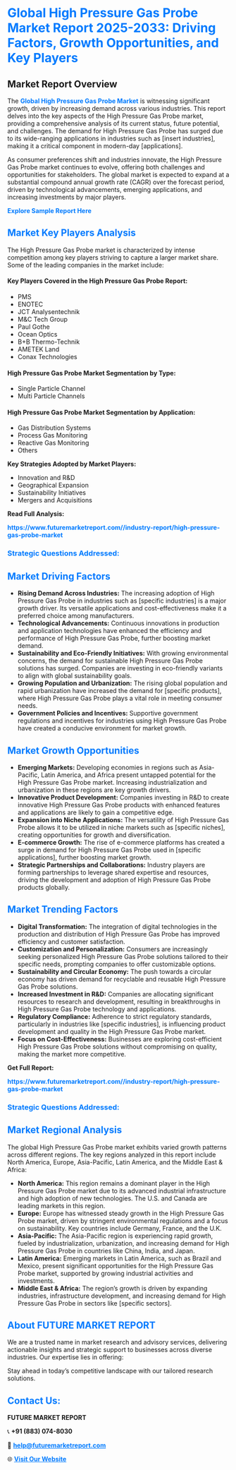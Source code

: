 <h1 style="color: #007BFF;">Global High Pressure Gas Probe Market Report 2025-2033: Driving Factors, Growth Opportunities, and Key Players</h1>

<section id="overview">
<h2>Market Report Overview</h2>
<p>The <a href="https://www.futuremarketreport.com//industry-report/high-pressure-gas-probe-market" style="color: #007BFF; text-decoration: none;"><strong>Global High Pressure Gas Probe Market</strong></a> is witnessing significant growth, driven by increasing demand across various industries. This report delves into the key aspects of the High Pressure Gas Probe market, providing a comprehensive analysis of its current status, future potential, and challenges. The demand for High Pressure Gas Probe has surged due to its wide-ranging applications in industries such as [insert industries], making it a critical component in modern-day [applications].</p>
<p>As consumer preferences shift and industries innovate, the High Pressure Gas Probe market continues to evolve, offering both challenges and opportunities for stakeholders. The global market is expected to expand at a substantial compound annual growth rate (CAGR) over the forecast period, driven by technological advancements, emerging applications, and increasing investments by major players.</p>
</section>

<section id="overview">
<p><a href="https://www.futuremarketreport.com//request-sample/reportId=92500" style="color: #007BFF; text-decoration: none;"><strong>Explore Sample Report Here</strong></a></p>
</section>

<section id="key-players">
<h2 style="color: #007BFF;">Market Key Players Analysis</h2>
<p>The High Pressure Gas Probe market is characterized by intense competition among key players striving to capture a larger market share. Some of the leading companies in the market include:</p>
<h4>Key Players Covered in the High Pressure Gas Probe Report:</h4>
<ul><li>PMS</li><li>ENOTEC</li><li>JCT Analysentechnik</li><li>M&amp;C Tech Group</li><li>Paul Gothe</li><li>Ocean Optics</li><li>B+B Thermo-Technik</li><li>AMETEK Land</li><li>Conax Technologies</li></ul>
<h4>High Pressure Gas Probe Market Segmentation by Type:</h4>
<ul><li>Single Particle Channel</li><li>Multi Particle Channels</li></ul>

<h4>High Pressure Gas Probe Market Segmentation by Application:</h4>
<ul><li>Gas Distribution Systems</li><li>Process Gas Monitoring</li><li>Reactive Gas Monitoring</li><li>Others</li></ul>
<p><strong>Key Strategies Adopted by Market Players:</strong></p>
<ul>
<li>Innovation and R&D</li>
<li>Geographical Expansion</li>
<li>Sustainability Initiatives</li>
<li>Mergers and Acquisitions</li>
</ul>
</section>

<section>
<p><strong>Read Full Analysis: </strong></p><a href="https://www.futuremarketreport.com//industry-report/high-pressure-gas-probe-market" style="color: #007BFF; text-decoration: none;"><strong>https://www.futuremarketreport.com//industry-report/high-pressure-gas-probe-market</strong></a>
<h3 style="color: #007BFF;">Strategic Questions Addressed:</h3>
</section>

<section id="driving-factors">
<h2 style="color: #007BFF;">Market Driving Factors</h2>
<ul>
<li><strong>Rising Demand Across Industries:</strong> The increasing adoption of High Pressure Gas Probe in industries such as [specific industries] is a major growth driver. Its versatile applications and cost-effectiveness make it a preferred choice among manufacturers.</li>
<li><strong>Technological Advancements:</strong> Continuous innovations in production and application technologies have enhanced the efficiency and performance of High Pressure Gas Probe, further boosting market demand.</li>
<li><strong>Sustainability and Eco-Friendly Initiatives:</strong> With growing environmental concerns, the demand for sustainable High Pressure Gas Probe solutions has surged. Companies are investing in eco-friendly variants to align with global sustainability goals.</li>
<li><strong>Growing Population and Urbanization:</strong> The rising global population and rapid urbanization have increased the demand for [specific products], where High Pressure Gas Probe plays a vital role in meeting consumer needs.</li>
<li><strong>Government Policies and Incentives:</strong> Supportive government regulations and incentives for industries using High Pressure Gas Probe have created a conducive environment for market growth.</li>
</ul>
</section>

<section id="growth-opportunities">
<h2 style="color: #007BFF;">Market Growth Opportunities</h2>
<ul>
<li><strong>Emerging Markets:</strong> Developing economies in regions such as Asia-Pacific, Latin America, and Africa present untapped potential for the High Pressure Gas Probe market. Increasing industrialization and urbanization in these regions are key growth drivers.</li>
<li><strong>Innovative Product Development:</strong> Companies investing in R&D to create innovative High Pressure Gas Probe products with enhanced features and applications are likely to gain a competitive edge.</li>
<li><strong>Expansion into Niche Applications:</strong> The versatility of High Pressure Gas Probe allows it to be utilized in niche markets such as [specific niches], creating opportunities for growth and diversification.</li>
<li><strong>E-commerce Growth:</strong> The rise of e-commerce platforms has created a surge in demand for High Pressure Gas Probe used in [specific applications], further boosting market growth.</li>
<li><strong>Strategic Partnerships and Collaborations:</strong> Industry players are forming partnerships to leverage shared expertise and resources, driving the development and adoption of High Pressure Gas Probe products globally.</li>
</ul>
</section>

<section id="trending-factors">
<h2 style="color: #007BFF;">Market Trending Factors</h2>
<ul>
<li><strong>Digital Transformation:</strong> The integration of digital technologies in the production and distribution of High Pressure Gas Probe has improved efficiency and customer satisfaction.</li>
<li><strong>Customization and Personalization:</strong> Consumers are increasingly seeking personalized High Pressure Gas Probe solutions tailored to their specific needs, prompting companies to offer customizable options.</li>
<li><strong>Sustainability and Circular Economy:</strong> The push towards a circular economy has driven demand for recyclable and reusable High Pressure Gas Probe solutions.</li>
<li><strong>Increased Investment in R&D:</strong> Companies are allocating significant resources to research and development, resulting in breakthroughs in High Pressure Gas Probe technology and applications.</li>
<li><strong>Regulatory Compliance:</strong> Adherence to strict regulatory standards, particularly in industries like [specific industries], is influencing product development and quality in the High Pressure Gas Probe market.</li>
<li><strong>Focus on Cost-Effectiveness:</strong> Businesses are exploring cost-efficient High Pressure Gas Probe solutions without compromising on quality, making the market more competitive.</li>
</ul>
</section>

<section>
<p><strong>Get Full Report: </strong></p><a href="https://www.futuremarketreport.com//industry-report/high-pressure-gas-probe-market" style="color: #007BFF; text-decoration: none;"><strong>https://www.futuremarketreport.com//industry-report/high-pressure-gas-probe-market</strong></a>
<h3 style="color: #007BFF;">Strategic Questions Addressed:</h3>
</section>


<section id="regional-analysis">
<h2 style="color: #007BFF;">Market Regional Analysis</h2>
<p>The global High Pressure Gas Probe market exhibits varied growth patterns across different regions. The key regions analyzed in this report include North America, Europe, Asia-Pacific, Latin America, and the Middle East & Africa:</p>
<ul>
<li><strong>North America:</strong> This region remains a dominant player in the High Pressure Gas Probe market due to its advanced industrial infrastructure and high adoption of new technologies. The U.S. and Canada are leading markets in this region.</li>
<li><strong>Europe:</strong> Europe has witnessed steady growth in the High Pressure Gas Probe market, driven by stringent environmental regulations and a focus on sustainability. Key countries include Germany, France, and the U.K.</li>
<li><strong>Asia-Pacific:</strong> The Asia-Pacific region is experiencing rapid growth, fueled by industrialization, urbanization, and increasing demand for High Pressure Gas Probe in countries like China, India, and Japan.</li>
<li><strong>Latin America:</strong> Emerging markets in Latin America, such as Brazil and Mexico, present significant opportunities for the High Pressure Gas Probe market, supported by growing industrial activities and investments.</li>
<li><strong>Middle East & Africa:</strong> The region’s growth is driven by expanding industries, infrastructure development, and increasing demand for High Pressure Gas Probe in sectors like [specific sectors].</li>
</ul>
</section>

<footer>
<h2 style="color: #007BFF;">About FUTURE MARKET REPORT</h2>
<p>We are a trusted name in market research and advisory services, delivering actionable insights and strategic support to businesses across diverse industries. Our expertise lies in offering:</p>

<p>Stay ahead in today’s competitive landscape with our tailored research solutions.</p>

<h2 style="color: #007BFF;">Contact Us:</h2>
<p><strong>FUTURE MARKET REPORT</strong></p>
<p>📞 <strong>+91 (883) 074-8030</strong></p>
<p>📧 <strong><a href="mailto:help@futuremarketreport.com" style="color: #007BFF;">help@futuremarketreport.com</a></strong></p>
<p>🌐 <strong><a href="https://www.futuremarketreport.com/" style="color: #007BFF;">Visit Our Website</a></strong></p>
</footer>